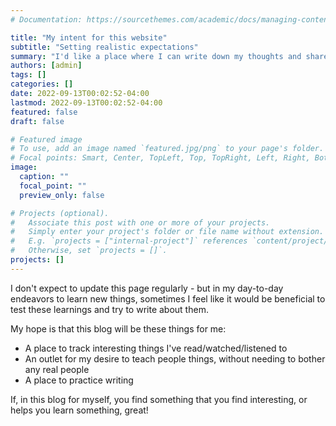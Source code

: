 ```yaml
---
# Documentation: https://sourcethemes.com/academic/docs/managing-content/

title: "My intent for this website"
subtitle: "Setting realistic expectations"
summary: "I'd like a place where I can write down my thoughts and share them with others."
authors: [admin]
tags: []
categories: []
date: 2022-09-13T00:02:52-04:00
lastmod: 2022-09-13T00:02:52-04:00
featured: false
draft: false

# Featured image
# To use, add an image named `featured.jpg/png` to your page's folder.
# Focal points: Smart, Center, TopLeft, Top, TopRight, Left, Right, BottomLeft, Bottom, BottomRight.
image:
  caption: ""
  focal_point: ""
  preview_only: false

# Projects (optional).
#   Associate this post with one or more of your projects.
#   Simply enter your project's folder or file name without extension.
#   E.g. `projects = ["internal-project"]` references `content/project/deep-learning/index.md`.
#   Otherwise, set `projects = []`.
projects: []
---
```


I don't expect to update this page regularly - but in my day-to-day endeavors to learn new things,
sometimes I feel like it would be beneficial to test these learnings and try to write about them.

My hope is that this blog will be these things for me:
- A place to track interesting things I've read/watched/listened to
- An outlet for my desire to teach people things, without needing to bother any real people
- A place to practice writing

If, in this blog for myself, you find something that you find interesting, or helps you learn something,
great!
